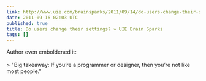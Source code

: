 ```yaml
---
link: http://www.uie.com/brainsparks/2011/09/14/do-users-change-their-settings/
date: 2011-09-16 02:03 UTC
published: true
title: Do users change their settings? » UIE Brain Sparks
tags: []
---
```


Author even emboldened it:<br><br>> "Big takeaway: If you’re a programmer or designer, then you’re not like most people."
